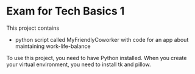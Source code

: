 # Exam for Tech Basics 1 
This project contains 
- python script called MyFriendlyCoworker with code for an app about maintaining work-life-balance

To use this project, you need to have Python installed. When you create your virtual environment, 
you need to install tk and pillow. 
